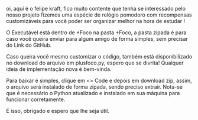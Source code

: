 oi, aqui é o felipe kraft, 
fico muito contente que tenha se interessado pelo nosso projeto
fizemos uma espécie de relógio pomodoro com recompensas customizáveis 
para você poder ser organizar melhor na hora de estudar ! 

O Executável está dentro de +Foco na pasta +Foco, a pasta zipada
é para caso você queira enviar para algum amigo de forma simples,
sem precisar do Link do GitHub.

Caso queira você mesmo customizar o código, também está disponibilizado
no download do arquivo em plusfoco.py, espero que se divrita! Qualquer
ideia de implementação nova é bem-vinda.

Para baixar é simples, clique em <> Code e depois em download zip,
assim, o arquivo será instalado de forma zipada, sendo preciso extrair.
Nota-se que é necessário o Python atualizado e instalado em sua máquina
para funcionar corretamente.

É isso, obrigado e espero que lhe seja útil.
